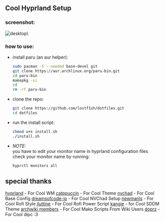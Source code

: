 ## Cool Hyprland Setup

### screenshot:
![desktop](https://telegra.ph/file/ad139752c268f5ee38e9d.png)\

### how to use:
- install paru (an aur helper):
    ```bash
    sudo pacman -S --needed base-devel git
    git clone https://aur.archlinux.org/paru-bin.git
    cd paru-bin
    makepkg -si
    cd
    rm -rf paru-bin
    ```
- clone the repo:
    ```bash
    git clone https://github.com/lostf1sh/dotfiles.git
    cd dotfiles
    ```
- run the install script:
    ```bash
    chmod u+x install.sh
    ./install.sh
    ```
- *NOTE:*\
    you have to edit your monitor name in hyprland configuration files\
    check your monitor name by running:
    ```bash
    hyprctl monitors all
    ```

## special thanks
[hyprland](https://github.com/hyprwm/Hyprland) - For Cool WM
[catppuccin](https://github.com/catppuccin) - For Cool Theme
[nvchad](https://github.com/NvChad/NvChad/tree/v2.0) - For Cool Base Config
[dreamsofcode-io](https://github.com/dreamsofcode-io) - For Cool NVChad Setup
[newmanls](https://github.com/newmanls/rofi-themes-collection) - For Cool Rofi Style
[jluttine](https://github.com/jluttine/rofi-power-menu) - For Cool Rofi Power Script
[kangie](https://github.com/Kangie/sddm-sugar-candy) - for Cool SDDM Theme
[archwiki members](https://wiki.archlinux.org/title/Hyprland) - For Cool Mako Scripts From Wiki Users
[doprz](https://github.com/doprz/dipc) - For Cool dipc :3
